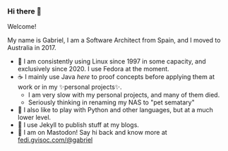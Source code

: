 ### Hi there 👋

Welcome!

My name is Gabriel, I am a Software Architect from Spain, and I moved to Australia in 2017.

- 🐧 I am consistently using Linux since 1997 in some capacity, and exclusively since 2020. I use Fedora at the moment.
- ☕ I mainly use Java *here* to proof concepts before applying them at work or in my ✨personal projects✨.
  - I am very slow with my personal projects, and many of them died. 
  - Seriously thinking in renaming my NAS to "pet sematary"
- 🐍 I also like to play with Python and other languages, but at a much lower level.
- 💎 I use Jekyll to publish stuff at my blogs.
- 👋 I am on Mastodon! Say hi back and know more at <a rel="me" href="https://fedi.gvisoc.com/@gabriel">fedi.gvisoc.com/@gabriel</a>

<!--
**gvisoc/gvisoc** is a ✨ _special_ ✨ repository because its `README.md` (this file) appears on your GitHub profile.

Here are some ideas to get you started:

- 🔭 I’m currently working on ...
- 🌱 I’m currently learning ...
- 👯 I’m looking to collaborate on ...
- 🤔 I’m looking for help with ...
- 💬 Ask me about ...
- 📫 How to reach me: ...
- 😄 Pronouns: ...
- ⚡ Fun fact: ...
-->
